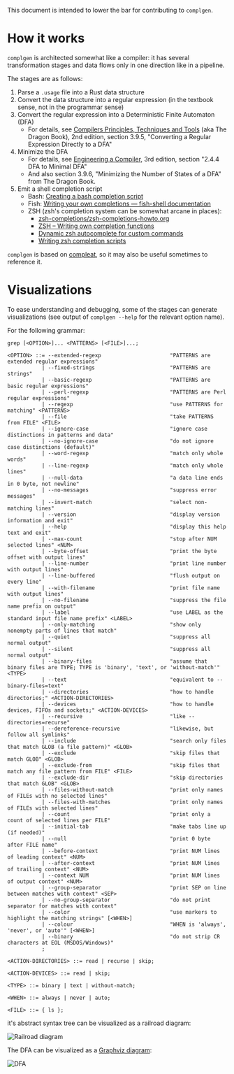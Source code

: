 This document is intended to lower the bar for contributing to `complgen`.

# How it works

`complgen` is architected somewhat like a compiler: it has several transformation stages and data flows only
in one direction like in a pipeline.

The stages are as follows:

1. Parse a `.usage` file into a Rust data structure
1. Convert the data structure into a regular expression (in the textbook sense, not in the programmar sense)
1. Convert the regular expression into a Deterministic Finite Automaton (DFA)
    * For details, see [Compilers Principles, Techniques and
      Tools](https://en.wikipedia.org/wiki/Compilers:_Principles,_Techniques,_and_Tools) (aka The Dragon
      Book), 2nd edition, section 3.9.5, "Converting a Regular Expression Directly to a DFA"
1. Minimize the DFA
    * For details, see [Engineering a Compiler](https://www.amazon.com/Engineering-Compiler-Keith-D-Cooper/dp/0128154128), 3rd edition, section "2.4.4 DFA to Minimal DFA"
    * And also section 3.9.6, "Minimizing the Number of States of a DFA" from The Dragon Book.
1. Emit a shell completion script
    * Bash: [Creating a bash completion script](https://iridakos.com/programming/2018/03/01/bash-programmable-completion-tutorial)
    * Fish: [Writing your own completions — fish-shell documentation](https://fishshell.com/docs/current/completions.html)
    * ZSH (zsh's completion system can be somewhat arcane in places):
        * [zsh-completions/zsh-completions-howto.org](https://github.com/zsh-users/zsh-completions/blob/master/zsh-completions-howto.org)
        * [ZSH – Writing own completion functions](https://askql.wordpress.com/2011/01/11/zsh-writing-own-completion/)
        * [Dynamic zsh autocomplete for custom commands](https://unix.stackexchange.com/questions/239528/dynamic-zsh-autocomplete-for-custom-commands/240192#240192)
        * [Writing zsh completion scripts](https://blog.mads-hartmann.com/2017/08/06/writing-zsh-completion-scripts.html)

`complgen` is based on [compleat](https://github.com/mbrubeck/compleat), so it may also be useful sometimes to
reference it.

# Visualizations

To ease understanding and debugging, some of the stages can generate visualizations (see output of `complgen
--help` for the relevant option name).

For the following grammar:

```
grep [<OPTION>]... <PATTERNS> [<FILE>]...;

<OPTION> ::= --extended-regexp                      "PATTERNS are extended regular expressions"
           | --fixed-strings                        "PATTERNS are strings"
           | --basic-regexp                         "PATTERNS are basic regular expressions"
           | --perl-regexp                          "PATTERNS are Perl regular expressions"
           | --regexp                               "use PATTERNS for matching" <PATTERNS>
           | --file                                 "take PATTERNS from FILE" <FILE>
           | --ignore-case                          "ignore case distinctions in patterns and data"
           | --no-ignore-case                       "do not ignore case distinctions (default)"
           | --word-regexp                          "match only whole words"
           | --line-regexp                          "match only whole lines"
           | --null-data                            "a data line ends in 0 byte, not newline"
           | --no-messages                          "suppress error messages"
           | --invert-match                         "select non-matching lines"
           | --version                              "display version information and exit"
           | --help                                 "display this help text and exit"
           | --max-count                            "stop after NUM selected lines" <NUM>
           | --byte-offset                          "print the byte offset with output lines"
           | --line-number                          "print line number with output lines"
           | --line-buffered                        "flush output on every line"
           | --with-filename                        "print file name with output lines"
           | --no-filename                          "suppress the file name prefix on output"
           | --label                                "use LABEL as the standard input file name prefix" <LABEL>
           | --only-matching                        "show only nonempty parts of lines that match"
           | --quiet                                "suppress all normal output"
           | --silent                               "suppress all normal output"
           | --binary-files                         "assume that binary files are TYPE; TYPE is 'binary', 'text', or 'without-match'" <TYPE>
           | --text                                 "equivalent to --binary-files=text"
           | --directories                          "how to handle directories;" <ACTION-DIRECTORIES>
           | --devices                              "how to handle devices, FIFOs and sockets;" <ACTION-DEVICES>
           | --recursive                            "like --directories=recurse"
           | --dereference-recursive                "likewise, but follow all symlinks"
           | --include                              "search only files that match GLOB (a file pattern)" <GLOB>
           | --exclude                              "skip files that match GLOB" <GLOB>
           | --exclude-from                         "skip files that match any file pattern from FILE" <FILE>
           | --exclude-dir                          "skip directories that match GLOB" <GLOB>
           | --files-without-match                  "print only names of FILEs with no selected lines"
           | --files-with-matches                   "print only names of FILEs with selected lines"
           | --count                                "print only a count of selected lines per FILE"
           | --initial-tab                          "make tabs line up (if needed)"
           | --null                                 "print 0 byte after FILE name"
           | --before-context                       "print NUM lines of leading context" <NUM>
           | --after-context                        "print NUM lines of trailing context" <NUM>
           | --context NUM                          "print NUM lines of output context" <NUM>
           | --group-separator                      "print SEP on line between matches with context" <SEP>
           | --no-group-separator                   "do not print separator for matches with context"
           | --color                                "use markers to highlight the matching strings" [<WHEN>]
           | --colour                               "WHEN is 'always', 'never', or 'auto'" [<WHEN>]
           | --binary                               "do not strip CR characters at EOL (MSDOS/Windows)"
           ;

<ACTION-DIRECTORIES> ::= read | recurse | skip;

<ACTION-DEVICES> ::= read | skip;

<TYPE> ::= binary | text | without-match;

<WHEN> ::= always | never | auto;

<FILE> ::= { ls };
```

it's abstract syntax tree can be visualized as a railroad diagram:

![Railroad diagram](assets/railroad.svg)

The DFA can be visualized as a [Graphviz diagram](https://graphviz.org/):

![DFA](assets/dfa.svg)
